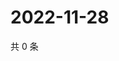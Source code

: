 # 2022-11-28

共 0 条

<!-- BEGIN WEIBO -->
<!-- 最后更新时间 Mon Nov 28 2022 06:00:52 GMT+0800 (China Standard Time) -->

<!-- END WEIBO -->
